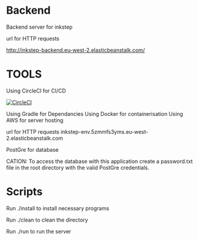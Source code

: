 # Backend
Backend server for inkstep

url for HTTP requests 

http://inkstep-backend.eu-west-2.elasticbeanstalk.com/

# TOOLS

Using CircleCI for CI/CD

[![CircleCI](https://circleci.com/gh/inkstep/backend.svg?style=svg)](https://circleci.com/gh/inkstep/backend)

Using Gradle for Dependancies
Using Docker for containerisation
Using AWS for server hosting

url for HTTP requests inkstep-env.5zmmfs3yms.eu-west-2.elasticbeanstalk.com

PostGre for database

CATION: To access the database with this application create a password.txt file in the root directory with the valid PostGre credentials.

# Scripts
Run ./install to install necessary programs

Run ./clean to clean the directory

Run ./run to run the server
